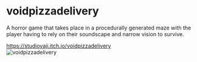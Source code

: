 # voidpizzadelivery
A horror game that takes place in a procedurally generated maze with the player having to rely on their soundscape and narrow vision to survive.

https://studioyaji.itch.io/voidpizzadelivery  
![voidpizzadelivery](https://user-images.githubusercontent.com/111236045/211513082-3f4bce74-b45d-4ff8-bdf9-4b8b928b16e8.gif)

